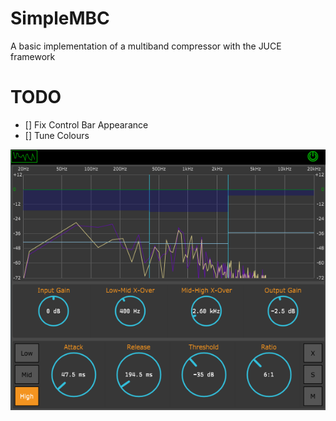 # SimpleMBC
A basic implementation of a multiband compressor with the JUCE framework


# TODO 
- [] Fix Control Bar Appearance
- [] Tune Colours

![First Version Prototype](https://github.com/lucasverdelho/SimpleMBC/blob/main/Img/Version1.png)